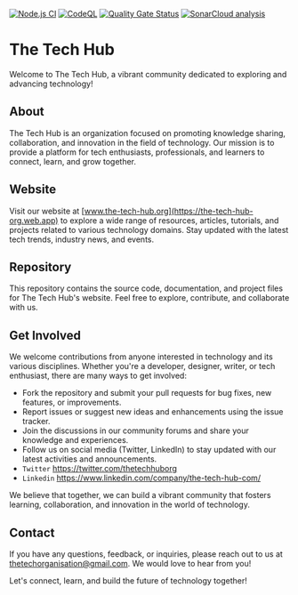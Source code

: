 
[![Node.js CI](https://github.com/The-Tech-Hub-org/the-tech-hub-org/actions/workflows/node.js.yml/badge.svg)](https://github.com/The-Tech-Hub-org/the-tech-hub-org/actions/workflows/node.js.yml)  [![CodeQL](https://github.com/The-Tech-Hub-org/the-tech-hub-org/actions/workflows/codeql.yml/badge.svg)](https://github.com/The-Tech-Hub-org/the-tech-hub-org/actions/workflows/codeql.yml)  [![Quality Gate Status](https://sonarcloud.io/api/project_badges/measure?project=The-Tech-Hub-org_the-tech-hub-org&metric=alert_status)](https://sonarcloud.io/summary/new_code?id=The-Tech-Hub-org_the-tech-hub-org)  [![SonarCloud analysis](https://github.com/The-Tech-Hub-org/the-tech-hub-org/actions/workflows/sonarcloud.yml/badge.svg)](https://github.com/The-Tech-Hub-org/the-tech-hub-org/actions/workflows/sonarcloud.yml)

# The Tech Hub

Welcome to The Tech Hub, a vibrant community dedicated to exploring and advancing technology!

## About

The Tech Hub is an organization focused on promoting knowledge sharing, collaboration, and innovation in the field of technology. Our mission is to provide a platform for tech enthusiasts, professionals, and learners to connect, learn, and grow together.

## Website

Visit our website at [www.the-tech-hub.org](https://the-tech-hub-org.web.app) to explore a wide range of resources, articles, tutorials, and projects related to various technology domains. Stay updated with the latest tech trends, industry news, and events.

## Repository

This repository contains the source code, documentation, and project files for The Tech Hub's website. Feel free to explore, contribute, and collaborate with us.

## Get Involved

We welcome contributions from anyone interested in technology and its various disciplines. Whether you're a developer, designer, writer, or tech enthusiast, there are many ways to get involved:

- Fork the repository and submit your pull requests for bug fixes, new features, or improvements.
- Report issues or suggest new ideas and enhancements using the issue tracker.
- Join the discussions in our community forums and share your knowledge and experiences.
- Follow us on social media (Twitter, LinkedIn) to stay updated with our latest activities and announcements.
- `Twitter` https://twitter.com/thetechhuborg
- `Linkedin` https://www.linkedin.com/company/the-tech-hub-com/
<!-- - `Discord` https://discord.com/invite/vSrVwUMyrC -->

We believe that together, we can build a vibrant community that fosters learning, collaboration, and innovation in the world of technology.

## Contact

If you have any questions, feedback, or inquiries, please reach out to us at [thetechorganisation@gmail.com](mailto:Thetechorganisation@gmail.com). We would love to hear from you!

Let's connect, learn, and build the future of technology together!

